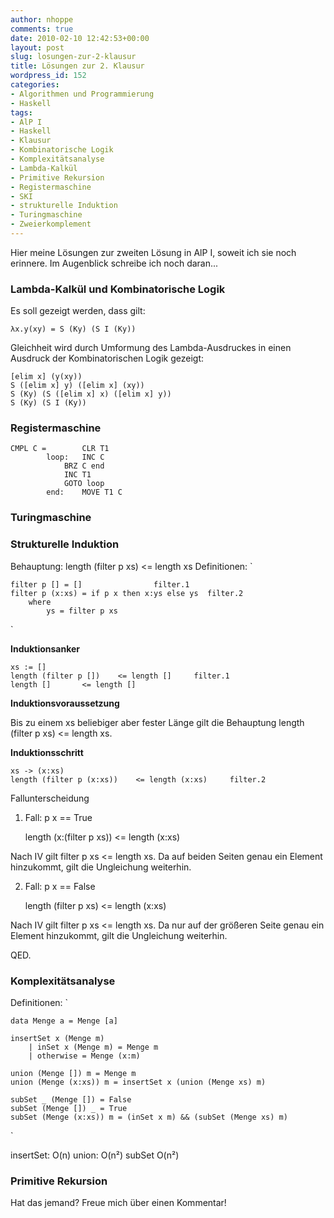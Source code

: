 ```yaml
---
author: nhoppe
comments: true
date: 2010-02-10 12:42:53+00:00
layout: post
slug: losungen-zur-2-klausur
title: Lösungen zur 2. Klausur
wordpress_id: 152
categories:
- Algorithmen und Programmierung
- Haskell
tags:
- AlP I
- Haskell
- Klausur
- Kombinatorische Logik
- Komplexitätsanalyse
- Lambda-Kalkül
- Primitive Rekursion
- Registermaschine
- SKI
- strukturelle Induktion
- Turingmaschine
- Zweierkomplement
---
```


Hier meine Lösungen zur zweiten Lösung in AlP I, soweit ich sie noch erinnere.
Im Augenblick schreibe ich noch daran...

<!-- more -->



### Lambda-Kalkül und Kombinatorische Logik



Es soll gezeigt werden, dass gilt:

    
    λx.y(xy) = S (Ky) (S I (Ky))



Gleichheit wird durch Umformung des Lambda-Ausdruckes in einen Ausdruck der Kombinatorischen Logik gezeigt:

    
    [elim x] (y(xy))
    S ([elim x] y) ([elim x] (xy))
    S (Ky) (S ([elim x] x) ([elim x] y))
    S (Ky) (S I (Ky))
    





### Registermaschine




    
    
    CMPL C =		CLR T1
    		loop:	INC C
    			BRZ C end
    			INC T1
    			GOTO loop
    		end:	MOVE T1 C
    





### Turingmaschine





### Strukturelle Induktion



Behauptung: length (filter p xs) <= length xs
Definitionen:
`
    
    
    filter p [] = []				filter.1
    filter p (x:xs) = if p x then x:ys else ys	filter.2
    	where
    		ys = filter p xs
    

`

**Induktionsanker**


    
    
    xs := []
    length (filter p [])	<= length []	 filter.1
    length []		<= length []
    



**Induktionsvoraussetzung**

Bis zu einem xs beliebiger aber fester Länge gilt die Behauptung length (filter p xs)	<= length xs.

**Induktionsschritt**


    
    
    xs -> (x:xs)
    length (filter p (x:xs))	<= length (x:xs)	 filter.2
    



Fallunterscheidung

1. Fall: p x == True

    
    
    length (x:(filter p xs))	<= length (x:xs)
    


Nach IV gilt filter p xs <= length xs. Da auf beiden Seiten genau ein Element hinzukommt, gilt die Ungleichung weiterhin.

2. Fall: p x == False

    
    
    length (filter p xs)		<= length (x:xs)
    


Nach IV gilt filter p xs <= length xs. Da nur auf der größeren Seite genau ein Element hinzukommt, gilt die Ungleichung weiterhin.

QED.



### Komplexitätsanalyse



Definitionen:
`
    
    
    data Menge a = Menge [a]
    
    insertSet x (Menge m)
    	| inSet x (Menge m) = Menge m
    	| otherwise = Menge (x:m)
    
    union (Menge []) m = Menge m
    union (Menge (x:xs)) m = insertSet x (union (Menge xs) m)
    
    subSet _ (Menge []) = False
    subSet (Menge []) _ = True
    subSet (Menge (x:xs)) m = (inSet x m) && (subSet (Menge xs) m)
    

`

insertSet: O(n)
union: O(n²)
subSet O(n²)



### Primitive Rekursion



Hat das jemand? Freue mich über einen Kommentar!

